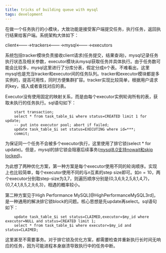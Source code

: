 ```yaml
---
title: tricks of building queue with mysql
tags: development
---
```


在做一个任务执行的小模块，大致功能是接受客户端提交任务，执行任务，返回执行结果给客户端。系统架构大体如下：

client<---->trackers<---->mysql<---->executors

系统包括tracker模块负责接收client请求(任务提交，结果查询)，mysql记录任务执行状态及相关参数，executor模块从mysql获取任务并具体执行。由于任务数可能会比较多，mysql这里进行了分库分表，假定分成$n$个表。不难看出，这里mysql也是充当tracker和executor间的任务队列。tracker和executor模块都是多实例的，提高可用性，同时方便集群扩容。tracker实现比较简单，根据用户请求的key，插入或者查找对应的表。

Executor没有使用固定的映射关系，而是由每个executor实例轮询所有的表，获取未执行的任务执行。sql语句如下：

```
    start transaction;
    select * from task_table_$i where status=CREATED limit 1 for update;
    -- put into executor pool; abort if failed;
    update task_table_$i set status=EXECUTING where id=***;
    commit;
```

为保证同一个任务不会被多个executor执行，这里使用了排它锁(select * for update)。但是，mysql的排它锁会阻塞后续事务([mysql8.0支持nowait和skip locked](https://dev.mysql.com/doc/refman/8.0/en/innodb-locking-reads.html))。

为此想了两种优化方案，第一种方案是每个executor使用不同的轮询顺序。实现上也比较简单，每个executor使用不同的与$n$互素的step size即可。如$n=10$，两个executor分别取step-size为3,7，则遍历顺序分别是{0,3,6,9,2,5,8,1,4,7}，{0,7,4,1,8,5,2,9,6,3}，相遇的概率较小。

第二种方案见于High Performance MySQL[@HighPerformanceMySQL3rd]，是一种通用的解决排它锁block的问题。核心思想是先update再select。sql语句如下：

```
    update task_table_$i set status=CLAIMED,executor=$my_id where executor=NULL and status=CREATED limit 1;
    select * from task_table_$i where executor=$my_id and status=CLAIMED;
```

这里甚至不需要事务。对于排它锁及优化方案，都需要检查并重新执行长时间无响应的任务，因为可能进程本身崩溃导致执行中的任务中断。
